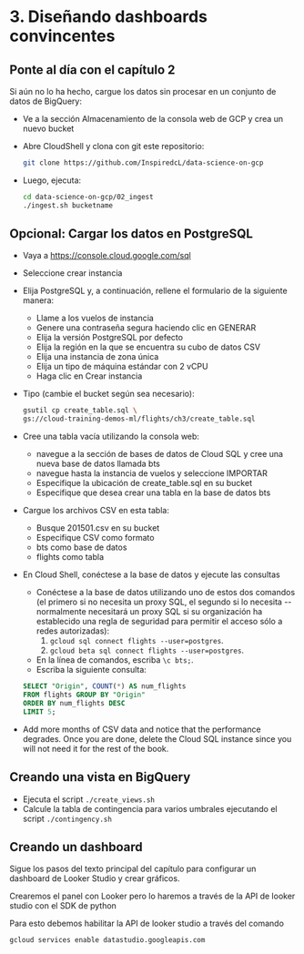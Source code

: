 # 3. Diseñando dashboards convincentes

## Ponte al día con el capítulo 2

Si aún no lo ha hecho, cargue los datos sin procesar en un conjunto de
datos de BigQuery:

- Ve a la sección Almacenamiento de la consola web de GCP y crea un nuevo bucket
- Abre CloudShell y clona con git este repositorio:

  ```sh
  git clone https://github.com/InspiredcL/data-science-on-gcp
  ```

- Luego, ejecuta:

  ```sh
  cd data-science-on-gcp/02_ingest
  ./ingest.sh bucketname
  ```

## Opcional: Cargar los datos en PostgreSQL

- Vaya a <https://console.cloud.google.com/sql>
- Seleccione crear instancia
- Elija PostgreSQL y, a continuación, rellene el formulario de la siguiente
  manera:
  - Llame a los vuelos de instancia
  - Genere una contraseña segura haciendo clic en GENERAR
  - Elija la versión PostgreSQL por defecto
  - Elija la región en la que se encuentra su cubo de datos CSV
  - Elija una instancia de zona única
  - Elija un tipo de máquina estándar con 2 vCPU
  - Haga clic en Crear instancia
- Tipo (cambie el bucket según sea necesario):

  ```sh
  gsutil cp create_table.sql \
  gs://cloud-training-demos-ml/flights/ch3/create_table.sql
  ```

- Cree una tabla vacía utilizando la consola web:
  - navegue a la sección de bases de datos de Cloud SQL y cree una nueva
  base de datos llamada bts
  - navegue hasta la instancia de vuelos y seleccione IMPORTAR
  - Especifique la ubicación de create_table.sql en su bucket
  - Especifique que desea crear una tabla en la base de datos bts

- Cargue los archivos CSV en esta tabla:
  - Busque 201501.csv en su bucket
  - Especifique CSV como formato
  - bts como base de datos
  - flights como tabla

- En Cloud Shell, conéctese a la base de datos y ejecute las consultas

  - Conéctese a la base de datos utilizando uno de estos dos comandos
  (el primero si no necesita un proxy SQL, el segundo si lo necesita --
  normalmente necesitará un proxy SQL si su organización ha establecido
  una regla de seguridad para permitir el acceso sólo a redes autorizadas):
    1. `gcloud sql connect flights --user=postgres`.
    2. `gcloud beta sql connect flights --user=postgres`.
  - En la línea de comandos, escriba `\c bts;`.
  - Escriba la siguiente consulta:

  ```SQL
  SELECT "Origin", COUNT(*) AS num_flights
  FROM flights GROUP BY "Origin"
  ORDER BY num_flights DESC
  LIMIT 5;
  ```

- Add more months of CSV data and notice that the performance degrades.
  Once you are done, delete the Cloud SQL instance since you will not need it for the rest of the book.

## Creando una vista en BigQuery

- Ejecuta el script `./create_views.sh`
- Calcule la tabla de contingencia para varios umbrales ejecutando el script
  `./contingency.sh`

## Creando un dashboard

Sigue los pasos del texto principal del capítulo para configurar un dashboard
de Looker Studio y crear gráficos.

Crearemos el panel con Looker pero lo haremos a través de la API de looker
studio con el SDK de python

Para esto debemos habilitar la API de looker studio a través del comando

```sh
gcloud services enable datastudio.googleapis.com
```
